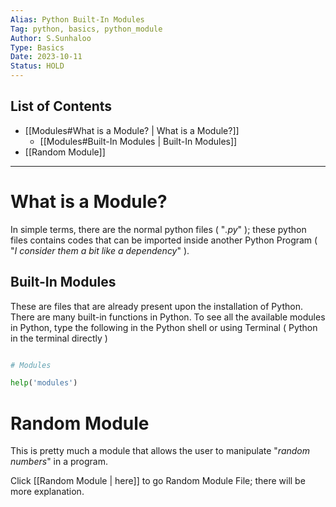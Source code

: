 ```yaml
---
Alias: Python Built-In Modules
Tag: python, basics, python_module
Author: S.Sunhaloo
Type: Basics
Date: 2023-10-11
Status: HOLD
---
```


## List of Contents

- [[Modules#What is a Module? | What is a Module?]]
	- [[Modules#Built-In Modules | Built-In Modules]]
- [[Random Module]]

---

# What is a Module?

In simple terms, there are the normal python files ( "*.py*" ); these python files contains codes that can be imported inside another Python Program ( "*I consider them a bit like a dependency*" ).

## Built-In Modules

These are files that are already present upon the installation of Python.
There are many built-in functions in Python. To see all the available modules in Python, type the following in the Python shell or using Terminal ( Python in the terminal directly )

```python

# Modules

help('modules')

```

# Random Module

This is pretty much a module that allows the user to manipulate "*random numbers*" in a program.

Click [[Random Module | here]] to go Random Module File; there will be more explanation.